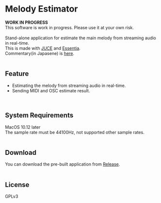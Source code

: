 # Melody Estimator  
**WORK IN PROGRESS**  
This software is work in progress. Please use it at your own risk.  
<br>
Stand-alone application for estimate the main melody from streaming audio in real-time.  
This is made with [JUCE](https://github.com/WeAreROLI/JUCE) and [Essentia](https://github.com/MTG/essentia).  
Commentary(in Japasene) is [here](https://qiita.com/AkiyukiOkayasu/items/7b5a0671cbfc8e704590).  
<br>

## Feature  
- Estimating the melody from streaming audio in real-time.  
- Sending MIDI and OSC estimate result.  
<br>

## System Requirements    
MacOS 10.12 later  
The sample rate must be 44100Hz, not supported other sample rates.  
<br>

## Download  
You can download the pre-built application from [Release](https://github.com/AkiyukiOkayasu/MelodyEstimator/releases).  
<br>

## License  
GPLv3  
<br>

